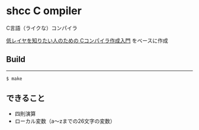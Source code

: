 # shcc C ompiler
C言語（ライクな）コンパイラ

[低レイヤを知りたい人のための Cコンパイラ作成入門](https://www.sigbus.info/compilerbook/) をベースに作成

## Build
-----
    $ make

## できること
- 四則演算
- ローカル変数（a～zまでの26文字の変数）

